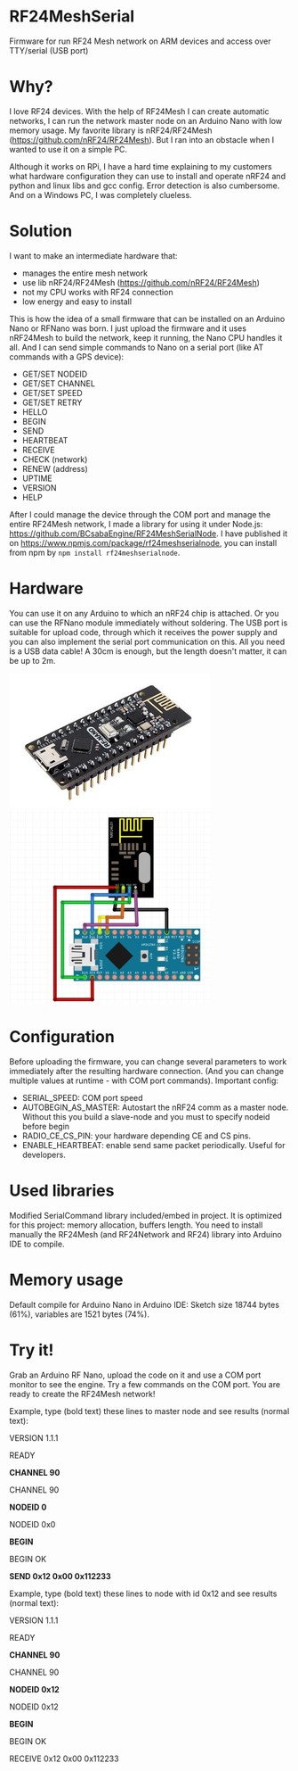 # RF24MeshSerial
Firmware for run RF24 Mesh network on ARM devices and access over TTY/serial (USB port)

# Why?
I love RF24 devices. With the help of RF24Mesh I can create automatic networks, I can run the network master node on an Arduino Nano with low memory usage. My favorite library is nRF24/RF24Mesh (https://github.com/nRF24/RF24Mesh). But I ran into an obstacle when I wanted to use it on a simple PC.

Although it works on RPi, I have a hard time explaining to my customers what hardware configuration they can use to install and operate nRF24 and python and linux libs and gcc config. Error detection is also cumbersome. And on a Windows PC, I was completely clueless.

# Solution
I want to make an intermediate hardware that:
- manages the entire mesh network
- use lib nRF24/RF24Mesh (https://github.com/nRF24/RF24Mesh)
- not my CPU works with RF24 connection
- low energy and easy to install

This is how the idea of a small firmware that can be installed on an Arduino Nano or RFNano was born. I just upload the firmware and it uses nRF24Mesh to build the network, keep it running, the Nano CPU handles it all. And I can send simple commands to Nano on a serial port (like AT commands with a GPS device):
- GET/SET NODEID
- GET/SET CHANNEL
- GET/SET SPEED
- GET/SET RETRY
- HELLO
- BEGIN
- SEND
- HEARTBEAT
- RECEIVE
- CHECK (network)
- RENEW (address)
- UPTIME
- VERSION
- HELP

After I could manage the device through the COM port and manage the entire RF24Mesh network, I made a library for using it under Node.js: https://github.com/BCsabaEngine/RF24MeshSerialNode. I have published it on https://www.npmjs.com/package/rf24meshserialnode, you can install from npm by ```npm install rf24meshserialnode```.

# Hardware
You can use it on any Arduino to which an nRF24 chip is attached. Or you can use the RFNano module immediately without soldering. The USB port is suitable for upload code, through which it receives the power supply and you can also implement the serial port communication on this. All you need is a USB data cable! A 30cm is enough, but the length doesn't matter, it can be up to 2m.

![RFNano](https://github.com/BCsabaEngine/RF24MeshSerial/blob/main/docs/rfnano.jpg?raw=true)
![NanoExt](https://github.com/BCsabaEngine/RF24MeshSerial/blob/main/docs/nanowithrf24.jpg?raw=true)

# Configuration
Before uploading the firmware, you can change several parameters to work immediately after the resulting hardware connection. (And you can change multiple values at runtime - with COM port commands).
Important config:
- SERIAL_SPEED: COM port speed
- AUTOBEGIN_AS_MASTER: Autostart the nRF24 comm as a master node. Without this you build a slave-node and you must to specify nodeid before begin
- RADIO_CE_CS_PIN: your hardware depending CE and CS pins.
- ENABLE_HEARTBEAT: enable send same packet periodically. Useful for developers.

# Used libraries
Modified SerialCommand library included/embed in project. It is optimized for this project: memory allocation, buffers length.
You need to install manually the RF24Mesh (and RF24Network and RF24) library into Arduino IDE to compile.

# Memory usage
Default compile for Arduino Nano in Arduino IDE: Sketch size 18744 bytes (61%), variables are 1521 bytes (74%).

# Try it!
Grab an Arduino RF Nano, upload the code on it and use a COM port monitor to see the engine. Try a few commands on the COM port. You are ready to create the RF24Mesh network!


Example, type (bold text) these lines to master node and see results (normal text):

VERSION 1.1.1

READY

**CHANNEL 90**

CHANNEL 90

**NODEID 0**

NODEID 0x0

**BEGIN**

BEGIN OK

**SEND 0x12 0x00 0x112233**



Example, type (bold text) these lines to node with id 0x12 and see results (normal text):

VERSION 1.1.1

READY

**CHANNEL 90**

CHANNEL 90

**NODEID 0x12**

NODEID 0x12

**BEGIN**

BEGIN OK

RECEIVE 0x12 0x00 0x112233
